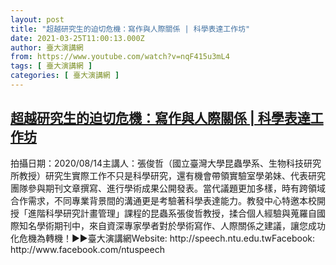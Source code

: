 ```yaml
---
layout: post
title: "超越研究生的迫切危機：寫作與人際關係 | 科學表達工作坊"
date: 2021-03-25T11:00:13.000Z
author: 臺大演講網
from: https://www.youtube.com/watch?v=nqF415u3mL4
tags: [ 臺大演講網 ]
categories: [ 臺大演講網 ]
---
```

<!--1616670013000-->
[超越研究生的迫切危機：寫作與人際關係 | 科學表達工作坊](https://www.youtube.com/watch?v=nqF415u3mL4)
------

<div>
拍攝日期：2020/08/14主講人：張俊哲（國立臺灣大學昆蟲學系、生物科技研究所教授）研究生實際工作不只是科學研究，還有機會帶領實驗室學弟妹、代表研究團隊參與期刊文章撰寫、進行學術成果公開發表。當代議題更加多樣，時有跨領域合作需求，不同專業背景間的溝通更是考驗著科學表達能力。教發中心特邀本校開授「進階科學研究計畫管理」課程的昆蟲系張俊哲教授，揉合個人經驗與蒐羅自國際知名學術期刊中，來自資深專家學者對於學術寫作、人際關係之建議，讓您成功化危機為轉機！►►臺大演講網Website: http://speech.ntu.edu.twFacebook: http://www.facebook.com/ntuspeech
</div>
